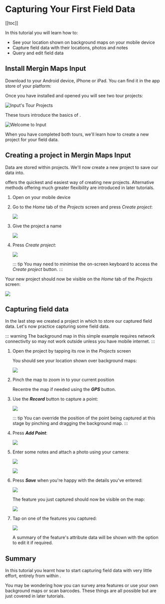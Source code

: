 # Capturing Your First Field Data

[[toc]]

In this tutorial you will learn how to:

* See your location shown on background maps on your mobile device
* Capture field data with their locations, photos and notes
* Query and edit field data

## Install Mergin Maps Input

Download <MobileAppName /> to your Android device, iPhone or iPad. You can find it in the app store of your platform:

<AppDownload></AppDownload>

Once you have installed and opened <MobileAppName /> you will see two tour projects:

![Input's Tour Projects](./input-tour-projects.png)

These tours introduce the basics of <MobileAppName />.

![Welcome to Input](./welcome-to-input.png)

When you have completed both tours, we'll learn how to create a new project for your field data.

## Creating a project in Mergin Maps Input

Data are stored within projects. We'll now create a new project to save our data into.

<MobileAppName /> offers the quickest and easiest way of creating new projects. Alternative methods offering much greater flexibility are introduced in later tutorials.

1. Open <MobileAppName /> on your mobile device
2. Go to the *Home* tab of the *Projects* screen and press *Create project*:

   ![](./merginmaps-mobile-home-tab-of-projects-screen.jpg)

3. Give the project a name 

   ![](./merginmaps-mobile-naming-new-project.jpg)

4. Press *Create project*:

   ![](./merginmaps-mobile-create-new-project.jpg)
   
   ::: tip
   You may need to minimise the on-screen keyboard to access the *Create project* button.
   :::

Your new project should now be visible on the *Home* tab of the *Projects* screen:

![](./merginmaps-mobile-new-project-listed.jpg)


## Capturing field data

In the last step we created a project in which to store our captured field data. Let's now practice capturing some field data.

::: warning
The background map in this simple example requires network connectivity so may not work outside unless you have mobile internet.
:::

1. Open the project by tapping its row in the *Projects* screen

   You should see your location shown over background maps:
   
   ![](./merginmaps-mobile-location-shown-on-osm.jpg)

2. Pinch the map to zoom in to your current position

   Recentre the map if needed using the ***GPS*** button.

3. Use the ***Record*** button to capture a point:

   ![](./merginmaps-mobile-record.jpg)
   
   ::: tip
   You can override the position of the point being captured at this stage by pinching and dragging the background map.
   :::

4. Press ***Add Point***:

   ![](./merginmaps-mobile-default-point-position.jpg)

5. Enter some notes and attach a photo using your camera:

   ![](./merginmaps-mobile-entering-attributes.jpg)
   
   ![](./merginmaps-mobile-photographing-ducks.jpg)

6. Press ***Save*** when you're happy with the details you've entered:

   ![](./merginmaps-mobile-save-feature.jpg)

   The feature you just captured should now be visible on the map:
   
   ![](./merginmaps-mobile-new-feature-on-map.jpg)
   
7. Tap on one of the features you captured:

   ![](./merginmaps-mobile-feature-summary-info.jpg)
   
   A summary of the feature's attribute data will be shown with the option to edit it if required.


## Summary

In this tutorial you learnt how to start capturing field data with very little effort, entirely from within <MobileAppName />. 

You may be wondering how you can survey area features or use your own background maps or scan barcodes. These things are all possible but are just covered in later tutorials.



